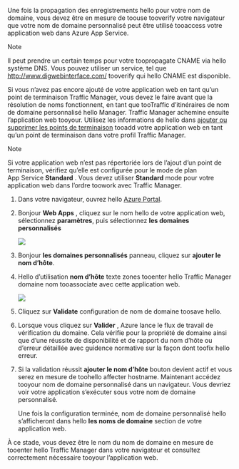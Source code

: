 Une fois la propagation des enregistrements hello pour votre nom de domaine, vous devez être en mesure de toouse tooverify votre navigateur que votre nom de domaine personnalisé peut être utilisé tooaccess votre application web dans Azure App Service.

> [!NOTE]
> Il peut prendre un certain temps pour votre toopropagate CNAME via hello système DNS. Vous pouvez utiliser un service, tel que <a href="http://www.digwebinterface.com/">http://www.digwebinterface.com/</a> tooverify qui hello CNAME est disponible.
> 
> 

Si vous n’avez pas encore ajouté de votre application web en tant qu’un point de terminaison Traffic Manager, vous devez le faire avant que la résolution de noms fonctionnent, en tant que tooTraffic d’itinéraires de nom de domaine personnalisé hello Manager. Traffic Manager achemine ensuite l’application web tooyour. Utilisez les informations de hello dans [ajouter ou supprimer les points de terminaison](../articles/traffic-manager/traffic-manager-endpoints.md) tooadd votre application web en tant qu’un point de terminaison dans votre profil Traffic Manager.

> [!NOTE]
> Si votre application web n’est pas répertoriée lors de l’ajout d’un point de terminaison, vérifiez qu’elle est configurée pour le mode de plan App Service **Standard** . Vous devez utiliser **Standard** mode pour votre application web dans l’ordre toowork avec Traffic Manager.
> 
> 

1. Dans votre navigateur, ouvrez hello [Azure Portal](https://portal.azure.com).
2. Bonjour **Web Apps** , cliquez sur le nom hello de votre application web, sélectionnez **paramètres**, puis sélectionnez **les domaines personnalisés**
   
    ![](./media/custom-dns-web-site/dncmntask-cname-6.png)
3. Bonjour **les domaines personnalisés** panneau, cliquez sur **ajouter le nom d’hôte**.
4. Hello d’utilisation **nom d’hôte** texte zones tooenter hello Traffic Manager domaine nom tooassociate avec cette application web.
   
    ![](./media/custom-dns-web-site/dncmntask-cname-8.png)
5. Cliquez sur **Validate** configuration de nom de domaine toosave hello.
6. Lorsque vous cliquez sur **Valider** , Azure lance le flux de travail de vérification du domaine. Cela vérifie pour la propriété de domaine ainsi que d’une réussite de disponibilité et de rapport du nom d’hôte ou d’erreur détaillée avec guidence normative sur la façon dont toofix hello erreur.    
7. Si la validation réussit **ajouter le nom d’hôte** bouton devient actif et vous serez en mesure de toohello affecter hostname. Maintenant accédez tooyour nom de domaine personnalisé dans un navigateur. Vous devriez voir votre application s’exécuter sous votre nom de domaine personnalisé. 
   
   Une fois la configuration terminée, nom de domaine personnalisé hello s’afficheront dans hello **les noms de domaine** section de votre application web.

À ce stade, vous devez être le nom du nom de domaine en mesure de tooenter hello Traffic Manager dans votre navigateur et consultez correctement nécessaire tooyour l’application web.

